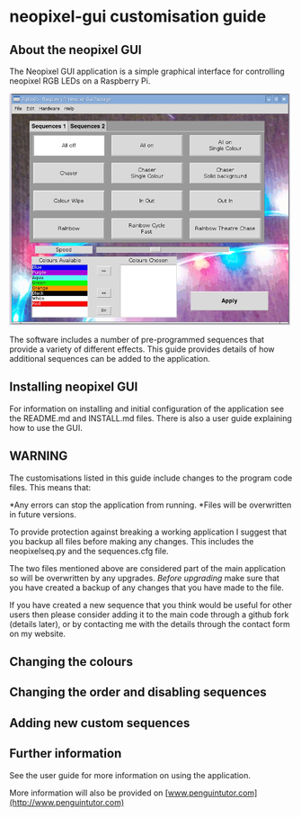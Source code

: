 # neopixel-gui customisation guide

## About the neopixel GUI

The Neopixel GUI application is a simple graphical interface for controlling neopixel RGB LEDs on a Raspberry Pi. 

![NeoPixel GUI screenshot](screenshot-v0-1.png "Screenshot of NeoPixel GUI Version 0.1")

The software includes a number of pre-programmed sequences that provide a variety of different effects. This guide provides details of how additional sequences can be added to the application.


## Installing neopixel GUI

For information on installing and initial configuration of the application see the README.md and INSTALL.md files. There is also a user guide explaining how to use the GUI.

## WARNING

The customisations listed in this guide include changes to the program code files. This means that:

*Any errors can stop the application from running.
*Files will be overwritten in future versions.

To provide protection against breaking a working application I suggest that you backup all files before making any changes. This includes the neopixelseq.py and the sequences.cfg file.

The two files mentioned above are considered part of the main application so will be overwritten by any upgrades. *Before upgrading* make sure that you have created a backup of any changes that you have made to the file.

If you have created a new sequence that you think would be useful for other users then please consider adding it to the main code through a github fork (details later), or by contacting me with the details through the contact form on my website.


## Changing the colours

## Changing the order and disabling sequences

## Adding new custom sequences



## Further information

See the user guide for more information on using the application.

More information will also be provided on [www.penguintutor.com](http://www.penguintutor.com)
